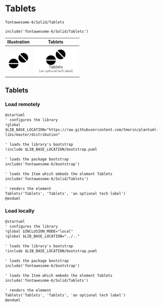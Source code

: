 # Tablets


```text
fontawesome-6/Solid/Tablets
```

```text
include('fontawesome-6/Solid/Tablets')
```



| Illustration | Tablets |
| :---: | :---: |
| ![illustration for Illustration](../../fontawesome-6/Solid/Tablets.png) | ![illustration for Tablets](../../fontawesome-6/Solid/Tablets.Local.png) |




## Tablets

### Load remotely
```plantuml
@startuml
' configures the library
!global $LIB_BASE_LOCATION="https://raw.githubusercontent.com/tmorin/plantuml-libs/master/distribution"

' loads the library's bootstrap
!include $LIB_BASE_LOCATION/bootstrap.puml

' loads the package bootstrap
include('fontawesome-6/bootstrap')

' loads the Item which embeds the element Tablets
include('fontawesome-6/Solid/Tablets')

' renders the element
Tablets('Tablets', 'Tablets', 'an optional tech label')
@enduml
```

### Load locally
```plantuml
@startuml
' configures the library
!global $INCLUSION_MODE="local"
!global $LIB_BASE_LOCATION="../.."

' loads the library's bootstrap
!include $LIB_BASE_LOCATION/bootstrap.puml

' loads the package bootstrap
include('fontawesome-6/bootstrap')

' loads the Item which embeds the element Tablets
include('fontawesome-6/Solid/Tablets')

' renders the element
Tablets('Tablets', 'Tablets', 'an optional tech label')
@enduml
```

